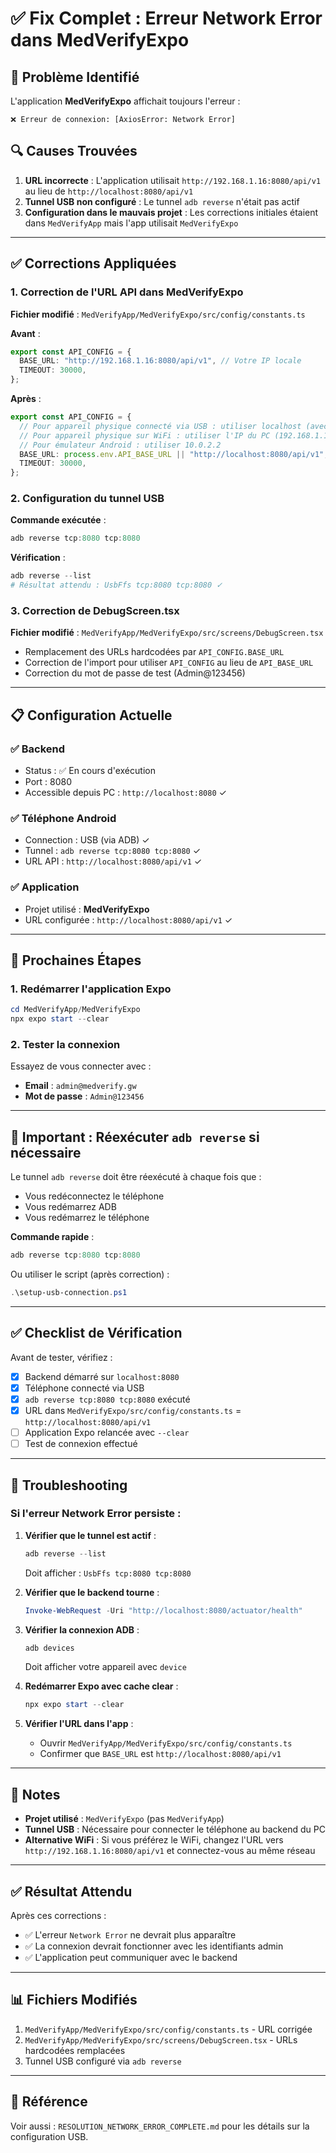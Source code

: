 # ✅ Fix Complet : Erreur Network Error dans MedVerifyExpo

## 🐛 Problème Identifié

L'application **MedVerifyExpo** affichait toujours l'erreur :

```
❌ Erreur de connexion: [AxiosError: Network Error]
```

## 🔍 Causes Trouvées

1. **URL incorrecte** : L'application utilisait `http://192.168.1.16:8080/api/v1` au lieu de `http://localhost:8080/api/v1`
2. **Tunnel USB non configuré** : Le tunnel `adb reverse` n'était pas actif
3. **Configuration dans le mauvais projet** : Les corrections initiales étaient dans `MedVerifyApp` mais l'app utilisait `MedVerifyExpo`

---

## ✅ Corrections Appliquées

### 1. Correction de l'URL API dans MedVerifyExpo

**Fichier modifié** : `MedVerifyApp/MedVerifyExpo/src/config/constants.ts`

**Avant** :

```typescript
export const API_CONFIG = {
  BASE_URL: "http://192.168.1.16:8080/api/v1", // Votre IP locale
  TIMEOUT: 30000,
};
```

**Après** :

```typescript
export const API_CONFIG = {
  // Pour appareil physique connecté via USB : utiliser localhost (avec adb reverse)
  // Pour appareil physique sur WiFi : utiliser l'IP du PC (192.168.1.16)
  // Pour émulateur Android : utiliser 10.0.2.2
  BASE_URL: process.env.API_BASE_URL || "http://localhost:8080/api/v1",
  TIMEOUT: 30000,
};
```

### 2. Configuration du tunnel USB

**Commande exécutée** :

```powershell
adb reverse tcp:8080 tcp:8080
```

**Vérification** :

```powershell
adb reverse --list
# Résultat attendu : UsbFfs tcp:8080 tcp:8080 ✓
```

### 3. Correction de DebugScreen.tsx

**Fichier modifié** : `MedVerifyApp/MedVerifyExpo/src/screens/DebugScreen.tsx`

- Remplacement des URLs hardcodées par `API_CONFIG.BASE_URL`
- Correction de l'import pour utiliser `API_CONFIG` au lieu de `API_BASE_URL`
- Correction du mot de passe de test (Admin@123456)

---

## 📋 Configuration Actuelle

### ✅ Backend

- Status : ✅ En cours d'exécution
- Port : 8080
- Accessible depuis PC : `http://localhost:8080` ✓

### ✅ Téléphone Android

- Connection : USB (via ADB) ✓
- Tunnel : `adb reverse tcp:8080 tcp:8080` ✓
- URL API : `http://localhost:8080/api/v1` ✓

### ✅ Application

- Projet utilisé : **MedVerifyExpo**
- URL configurée : `http://localhost:8080/api/v1` ✓

---

## 🚀 Prochaines Étapes

### 1. Redémarrer l'application Expo

```powershell
cd MedVerifyApp/MedVerifyExpo
npx expo start --clear
```

### 2. Tester la connexion

Essayez de vous connecter avec :

- **Email** : `admin@medverify.gw`
- **Mot de passe** : `Admin@123456`

---

## 🔄 Important : Réexécuter `adb reverse` si nécessaire

Le tunnel `adb reverse` doit être réexécuté à chaque fois que :

- Vous redéconnectez le téléphone
- Vous redémarrez ADB
- Vous redémarrez le téléphone

**Commande rapide** :

```powershell
adb reverse tcp:8080 tcp:8080
```

Ou utiliser le script (après correction) :

```powershell
.\setup-usb-connection.ps1
```

---

## ✅ Checklist de Vérification

Avant de tester, vérifiez :

- [x] Backend démarré sur `localhost:8080`
- [x] Téléphone connecté via USB
- [x] `adb reverse tcp:8080 tcp:8080` exécuté
- [x] URL dans `MedVerifyExpo/src/config/constants.ts` = `http://localhost:8080/api/v1`
- [ ] Application Expo relancée avec `--clear`
- [ ] Test de connexion effectué

---

## 🐛 Troubleshooting

### Si l'erreur Network Error persiste :

1. **Vérifier que le tunnel est actif** :

   ```powershell
   adb reverse --list
   ```

   Doit afficher : `UsbFfs tcp:8080 tcp:8080`

2. **Vérifier que le backend tourne** :

   ```powershell
   Invoke-WebRequest -Uri "http://localhost:8080/actuator/health"
   ```

3. **Vérifier la connexion ADB** :

   ```powershell
   adb devices
   ```

   Doit afficher votre appareil avec `device`

4. **Redémarrer Expo avec cache clear** :

   ```powershell
   npx expo start --clear
   ```

5. **Vérifier l'URL dans l'app** :
   - Ouvrir `MedVerifyApp/MedVerifyExpo/src/config/constants.ts`
   - Confirmer que `BASE_URL` est `http://localhost:8080/api/v1`

---

## 📝 Notes

- **Projet utilisé** : `MedVerifyExpo` (pas `MedVerifyApp`)
- **Tunnel USB** : Nécessaire pour connecter le téléphone au backend du PC
- **Alternative WiFi** : Si vous préférez le WiFi, changez l'URL vers `http://192.168.1.16:8080/api/v1` et connectez-vous au même réseau

---

## ✅ Résultat Attendu

Après ces corrections :

- ✅ L'erreur `Network Error` ne devrait plus apparaître
- ✅ La connexion devrait fonctionner avec les identifiants admin
- ✅ L'application peut communiquer avec le backend

---

## 📊 Fichiers Modifiés

1. `MedVerifyApp/MedVerifyExpo/src/config/constants.ts` - URL corrigée
2. `MedVerifyApp/MedVerifyExpo/src/screens/DebugScreen.tsx` - URLs hardcodées remplacées
3. Tunnel USB configuré via `adb reverse`

---

## 🔗 Référence

Voir aussi : `RESOLUTION_NETWORK_ERROR_COMPLETE.md` pour les détails sur la configuration USB.
